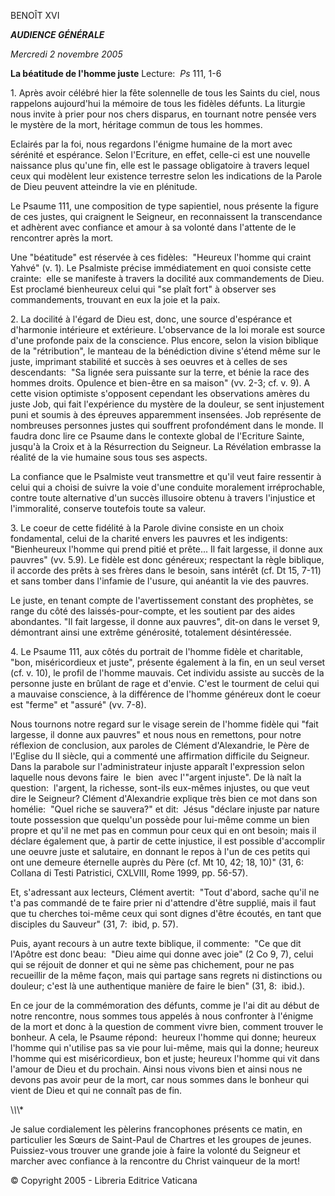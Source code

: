 BENOÎT XVI

***AUDIENCE GÉNÉRALE***

*Mercredi 2 novembre 2005*

**La béatitude de l'homme juste** Lecture:  *Ps* 111, 1-6

1. Après avoir célébré hier la fête solennelle de tous les Saints du ciel, nous rappelons aujourd'hui la mémoire de tous les fidèles défunts. La liturgie nous invite à prier pour nos chers disparus, en tournant notre pensée vers le mystère de la mort, héritage commun de tous les hommes.

Eclairés par la foi, nous regardons l'énigme humaine de la mort avec sérénité et espérance. Selon l'Ecriture, en effet, celle-ci est une nouvelle naissance plus qu'une fin, elle est le passage obligatoire à travers lequel ceux qui modèlent leur existence terrestre selon les indications de la Parole de Dieu peuvent atteindre la vie en plénitude.

Le Psaume 111, une composition de type sapientiel, nous présente la figure de ces justes, qui craignent le Seigneur, en reconnaissent la transcendance et adhèrent avec confiance et amour à sa volonté dans l'attente de le rencontrer après la mort.

Une "béatitude" est réservée à ces fidèles:  "Heureux l'homme qui craint Yahvé" (v. 1). Le Psalmiste précise immédiatement en quoi consiste cette crainte:  elle se manifeste à travers la docilité aux commandements de Dieu. Est proclamé bienheureux celui qui "se plaît fort" à observer ses commandements, trouvant en eux la joie et la paix.

2. La docilité à l'égard de Dieu est, donc, une source d'espérance et d'harmonie intérieure et extérieure. L'observance de la loi morale est source d'une profonde paix de la conscience. Plus encore, selon la vision biblique de la "rétribution", le manteau de la bénédiction divine s'étend même sur le juste, imprimant stabilité et succès à ses oeuvres et à celles de ses descendants:  "Sa lignée sera puissante sur la terre, et bénie la race des hommes droits. Opulence et bien-être en sa maison" (vv. 2-3; cf. v. 9). A cette vision optimiste s'opposent cependant les observations amères du juste Job, qui fait l'expérience du mystère de la douleur, se sent injustement puni et soumis à des épreuves apparemment insensées. Job représente de nombreuses personnes justes qui souffrent profondément dans le monde. Il faudra donc lire ce Psaume dans le contexte global de l'Ecriture Sainte, jusqu'à la Croix et à la Résurrection du Seigneur. La Révélation embrasse la réalité de la vie humaine sous tous ses aspects.

La confiance que le Psalmiste veut transmettre et qu'il veut faire ressentir à celui qui a choisi de suivre la voie d'une conduite moralement irréprochable, contre toute alternative d'un succès illusoire obtenu à travers l'injustice et l'immoralité, conserve toutefois toute sa valeur.

3. Le coeur de cette fidélité à la Parole divine consiste en un choix fondamental, celui de la charité envers les pauvres et les indigents:  "Bienheureux l'homme qui prend pitié et prête... Il fait largesse, il donne aux pauvres" (vv. 5.9). Le fidèle est donc généreux; respectant la règle biblique, il accorde des prêts à ses frères dans le besoin, sans intérêt (cf. Dt 15, 7-11) et sans tomber dans l'infamie de l'usure, qui anéantit la vie des pauvres.

Le juste, en tenant compte de l'avertissement constant des prophètes, se range du côté des laissés-pour-compte, et les soutient par des aides abondantes. "Il fait largesse, il donne aux pauvres", dit-on dans le verset 9, démontrant ainsi une extrême générosité, totalement désintéressée.

4. Le Psaume 111, aux côtés du portrait de l'homme fidèle et charitable, "bon, miséricordieux et juste", présente également à la fin, en un seul verset (cf. v. 10), le profil de l'homme mauvais. Cet individu assiste au succès de la personne juste en brûlant de rage et d'envie. C'est le tourment de celui qui a mauvaise conscience, à la différence de l'homme généreux dont le coeur est "ferme" et "assuré" (vv. 7-8).

Nous tournons notre regard sur le visage serein de l'homme fidèle qui "fait largesse, il donne aux pauvres" et nous nous en remettons, pour notre réflexion de conclusion, aux paroles de Clément d'Alexandrie, le Père de l'Eglise du II siècle, qui a commenté une affirmation difficile du Seigneur. Dans la parabole sur l'administrateur injuste apparaît l'expression selon laquelle nous devons faire  le  bien  avec l'"argent injuste". De là naît la question:  l'argent, la richesse, sont-ils eux-mêmes injustes, ou que veut dire le Seigneur? Clément d'Alexandrie explique très bien ce mot dans son homélie:  "Quel riche se sauvera?" et dit:  Jésus "déclare injuste par nature toute possession que quelqu'un possède pour lui-même comme un bien propre et qu'il ne met pas en commun pour ceux qui en ont besoin; mais il déclare également que, à partir de cette injustice, il est possible d'accomplir une oeuvre juste et salutaire, en donnant le repos à l'un de ces petits qui ont une demeure éternelle auprès du Père (cf. Mt 10, 42; 18, 10)" (31, 6:  Collana di Testi Patristici, CXLVIII, Rome 1999, pp. 56-57).

Et, s'adressant aux lecteurs, Clément avertit:  "Tout d'abord, sache qu'il ne t'a pas commandé de te faire prier ni d'attendre d'être supplié, mais il faut que tu cherches toi-même ceux qui sont dignes d'être écoutés, en tant que disciples du Sauveur" (31, 7:  ibid, p. 57).

Puis, ayant recours à un autre texte biblique, il commente:  "Ce que dit l'Apôtre est donc beau:  "Dieu aime qui donne avec joie" (2 Co 9, 7), celui qui se réjouit de donner et qui ne sème pas chichement, pour ne pas recueillir de la même façon, mais qui partage sans regrets ni distinctions ou douleur; c'est là une authentique manière de faire le bien" (31, 8:  ibid.).

En ce jour de la commémoration des défunts, comme je l'ai dit au début de notre rencontre, nous sommes tous appelés à nous confronter à l'énigme de la mort et donc à la question de comment vivre bien, comment trouver le bonheur. A cela, le Psaume répond:  heureux l'homme qui donne; heureux l'homme qui n'utilise pas sa vie pour lui-même, mais qui la donne; heureux l'homme qui est miséricordieux, bon et juste; heureux l'homme qui vit dans l'amour de Dieu et du prochain. Ainsi nous vivons bien et ainsi nous ne devons pas avoir peur de la mort, car nous sommes dans le bonheur qui vient de Dieu et qui ne connaît pas de fin.

\\*\\*\\*

Je salue cordialement les pèlerins francophones présents ce matin, en particulier les Sœurs de Saint-Paul de Chartres et les groupes de jeunes. Puissiez-vous trouver une grande joie à faire la volonté du Seigneur et marcher avec confiance à la rencontre du Christ vainqueur de la mort!

© Copyright 2005 - Libreria Editrice Vaticana